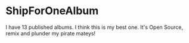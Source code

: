 # ShipForOneAlbum
I have 13 published albums.  I think this is my best one.  It's Open Source, remix and plunder my pirate mateys!
